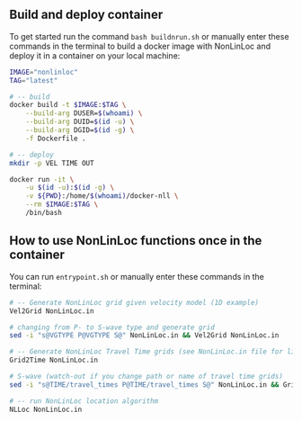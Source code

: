 
## Build and deploy container

To get started run the command `bash buildnrun.sh` or manually enter these commands in the terminal to build a docker image with NonLinLoc and deploy it in a container on your local machine:

```bash
IMAGE="nonlinloc"
TAG="latest"

# -- build 
docker build -t $IMAGE:$TAG \
    --build-arg DUSER=$(whoami) \
    --build-arg DUID=$(id -u) \
    --build-arg DGID=$(id -g) \
    -f Dockerfile . 

# -- deploy 
mkdir -p VEL TIME OUT

docker run -it \
    -u $(id -u):$(id -g) \
    -v ${PWD}:/home/$(whoami)/docker-nll \
    --rm $IMAGE:$TAG \
    /bin/bash
```

## How to use NonLinLoc functions once in the container

You can run `entrypoint.sh` or manually enter these commands in the terminal: 

```bash
# -- Generate NonLinLoc grid given velocity model (1D example)
Vel2Grid NonLinLoc.in

# changing from P- to S-wave type and generate grid
sed -i "s@VGTYPE P@VGTYPE S@" NonLinLoc.in && Vel2Grid NonLinLoc.in

# -- Generate NonLinLoc Travel Time grids (see NonLinLoc.in file for list of station)
Grid2Time NonLinLoc.in

# S-wave (watch-out if you change path or name of travel time grids)
sed -i "s@TIME/travel_times P@TIME/travel_times S@" NonLinLoc.in && Grid2Time NonLinLoc.in

# -- run NonLinLoc location algorithm 
NLLoc NonLinLoc.in
```